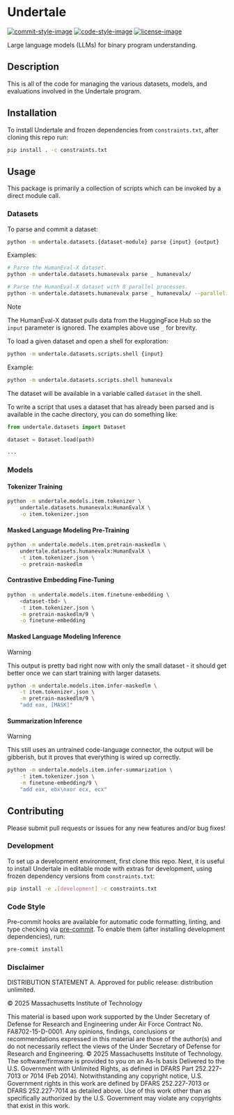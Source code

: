# Undertale

[![commit-style-image]][conventional]
[![code-style-image]][black]
[![license-image]][mit]

Large language models (LLMs) for binary program understanding.

## Description

This is all of the code for managing the various datasets, models, and
evaluations involved in the Undertale program.

## Installation

To install Undertale and frozen dependencies from `constraints.txt`, after
cloning this repo run:

```bash
pip install . -c constraints.txt
```

## Usage

This package is primarily a collection of scripts which can be invoked by a
direct module call.

### Datasets

To parse and commit a dataset:

```bash
python -m undertale.datasets.{dataset-module} parse {input} {output}
```

Examples:

```bash
# Parse the HumanEval-X dataset.
python -m undertale.datasets.humanevalx parse _ humanevalx/

# Parse the HumanEval-X dataset with 8 parallel processes.
python -m undertale.datasets.humanevalx parse _ humanevalx/ --parallelism 8
```

> [!NOTE]
> The HumanEval-X dataset pulls data from the HuggingFace Hub so the `input`
> parameter is ignored. The examples above use `_` for brevity.

To load a given dataset and open a shell for exploration:

```bash
python -m undertale.datasets.scripts.shell {input}
```

Example:

```bash
python -m undertale.datasets.scripts.shell humanevalx
```

The dataset will be available in a variable called `dataset` in the shell.

To write a script that uses a dataset that has already been parsed and is
available in the cache directory, you can do something like:

```python
from undertale.datasets import Dataset

dataset = Dataset.load(path)

...
```

### Models

#### Tokenizer Training

```bash
python -m undertale.models.item.tokenizer \
    undertale.datasets.humanevalx:HumanEvalX \
    -o item.tokenizer.json
```

#### Masked Language Modeling Pre-Training

```bash
python -m undertale.models.item.pretrain-maskedlm \
    undertale.datasets.humanevalx:HumanEvalX \
    -t item.tokenizer.json \
    -o pretrain-maskedlm
```

#### Contrastive Embedding Fine-Tuning

```bash
python -m undertale.models.item.finetune-embedding \
    <dataset-tbd> \
    -t item.tokenizer.json \
    -m pretrain-maskedlm/9 \
    -o finetune-embedding
```

#### Masked Language Modeling Inference

> [!WARNING]
> This output is pretty bad right now with only the small dataset - it should
> get better once we can start training with larger datasets.

```bash
python -m undertale.models.item.infer-maskedlm \
    -t item.tokenizer.json \
    -m pretrain-maskedlm/9 \
    "add eax, [MASK]"
```

#### Summarization Inference

> [!WARNING]
> This still uses an untrained code-language connector, the output will be
> gibberish, but it proves that everything is wired up correctly.

```bash
python -m undertale.models.item.infer-summarization \
    -t item.tokenizer.json \
    -m finetune-embedding/9 \
    "add eax, ebx\nxor ecx, ecx"
```

## Contributing

Please submit pull requests or issues for any new features and/or bug fixes!

### Development

To set up a development environment, first clone this repo. Next, it is useful
to install Undertale in editable mode with extras for development, using frozen
dependency versions from `constraints.txt`:

```bash
pip install -e .[development] -c constraints.txt
```

### Code Style

Pre-commit hooks are available for automatic code formatting, linting, and type
checking via [pre-commit](https://pre-commit.com/). To enable them (after
installing development dependencies), run:

```bash
pre-commit install
```


### Disclaimer

DISTRIBUTION STATEMENT A. Approved for public release: distribution unlimited.

© 2025 Massachusetts Institute of Technology

This material is based upon work supported by the Under Secretary of
Defense for Research and Engineering under Air Force Contract
No. FA8702-15-D-0001. Any opinions, findings, conclusions or
recommendations expressed in this material are those of the author(s)
and do not necessarily reflect the views of the Under Secretary of
Defense for Research and Engineering.  © 2025 Massachusetts Institute
of Technology.  The software/firmware is provided to you on an As-Is
basis Delivered to the U.S. Government with Unlimited Rights, as
defined in DFARS Part 252.227-7013 or 7014 (Feb 2014). Notwithstanding
any copyright notice, U.S. Government rights in this work are defined
by DFARS 252.227-7013 or DFARS 252.227-7014 as detailed above. Use of
this work other than as specifically authorized by the U.S. Government
may violate any copyrights that exist in this work.

[commit-style-image]: https://img.shields.io/badge/commits-conventional-fe5196.svg
[conventional]: https://www.conventionalcommits.org/en/v1.0.0/
[code-style-image]: https://img.shields.io/badge/code%20style-black-000000.svg
[black]: https://github.com/psf/black
[license-image]: https://img.shields.io/badge/license-MIT-green.svg
[mit]: ./LICENSE.txt
